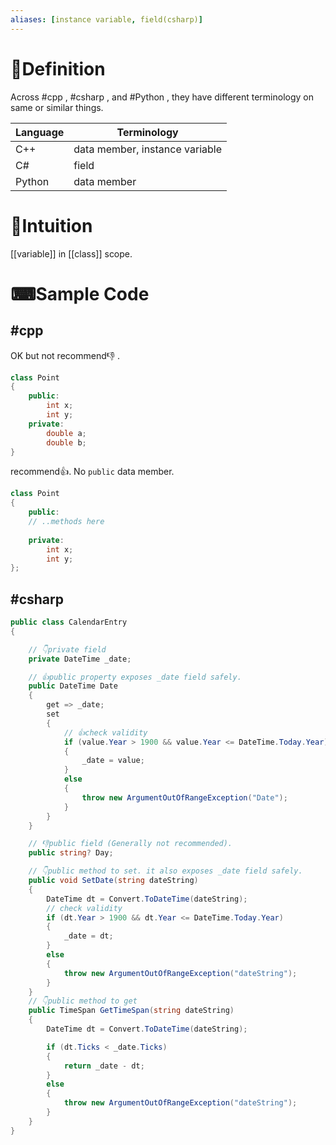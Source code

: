 ```yaml
---
aliases: [instance variable, field(csharp)]
---
```

# 📝Definition
Across #cpp , #csharp , and #Python , they have different terminology on same or similar things.

| Language | Terminology                    |
| -------- | ------------------------------ |
| C++      | data member, instance variable |
| C#       | field                          |
| Python   | data member                    |

# 🧠Intuition
[[variable]] in [[class]] scope.

# ⌨Sample Code
## #cpp 
OK but not recommend👎 .
```cpp
class Point
{
    public:
    	int x;
    	int y;
    private:
    	double a;
    	double b;
}
```
recommend👍. No `public` data member.
```cpp
class Point
{
    public:
    // ..methods here
    
    private:
    	int x;
    	int y;
};
```

## #csharp 
```csharp
public class CalendarEntry
{

    // 👇private field
    private DateTime _date;

    // 👍public property exposes _date field safely.
    public DateTime Date
    {
        get => _date;
        set
        {
            // 👍check validity
            if (value.Year > 1900 && value.Year <= DateTime.Today.Year)
            {
                _date = value;
            }
            else
            {
                throw new ArgumentOutOfRangeException("Date");
            }
        }
    }

    // 👎public field (Generally not recommended).
    public string? Day;

    // 👇public method to set. it also exposes _date field safely.
    public void SetDate(string dateString)
    {
        DateTime dt = Convert.ToDateTime(dateString);
		// check validity
        if (dt.Year > 1900 && dt.Year <= DateTime.Today.Year)
        {
            _date = dt;
        }
        else
        {
            throw new ArgumentOutOfRangeException("dateString");
        }
    }
	// 👇public method to get
    public TimeSpan GetTimeSpan(string dateString)
    {
        DateTime dt = Convert.ToDateTime(dateString);

        if (dt.Ticks < _date.Ticks)
        {
            return _date - dt;
        }
        else
        {
            throw new ArgumentOutOfRangeException("dateString");
        }
    }
}
```

